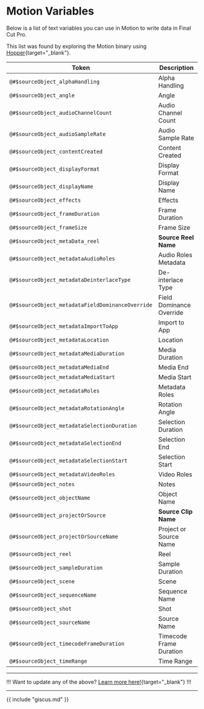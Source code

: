 # Motion Variables

Below is a list of text variables you can use in Motion to write data in Final Cut Pro.

This list was found by exploring the Motion binary using [Hopper](https://www.hopperapp.com){target="_blank"}.

Token                                               | Description
---                                                 | ---
`@#$sourceObject_alphaHandling`                     | Alpha Handling
`@#$sourceObject_angle`                             | Angle
`@#$sourceObject_audioChannelCount`                 | Audio Channel Count
`@#$sourceObject_audioSampleRate`                   | Audio Sample Rate
`@#$sourceObject_contentCreated`                    | Content Created
`@#$sourceObject_displayFormat`                     | Display Format
`@#$sourceObject_displayName`                       | Display Name
`@#$sourceObject_effects`                           | Effects
`@#$sourceObject_frameDuration`                     | Frame Duration
`@#$sourceObject_frameSize`                         | Frame Size
`@#$sourceObject_metaData_reel`                     | **Source Reel Name**
`@#$sourceObject_metadataAudioRoles`                | Audio Roles Metadata
`@#$sourceObject_metadataDeinterlaceType`           | De-interlace Type
`@#$sourceObject_metadataFieldDominanceOverride`    | Field Dominance Override
`@#$sourceObject_metadataImportToApp`               | Import to App
`@#$sourceObject_metadataLocation`                  | Location
`@#$sourceObject_metadataMediaDuration`             | Media Duration
`@#$sourceObject_metadataMediaEnd`                  | Media End
`@#$sourceObject_metadataMediaStart`                | Media Start
`@#$sourceObject_metadataRoles`                     | Metadata Roles
`@#$sourceObject_metadataRotationAngle`             | Rotation Angle
`@#$sourceObject_metadataSelectionDuration`         | Selection Duration
`@#$sourceObject_metadataSelectionEnd`              | Selection End
`@#$sourceObject_metadataSelectionStart`            | Selection Start
`@#$sourceObject_metadataVideoRoles`                | Video Roles
`@#$sourceObject_notes`                             | Notes
`@#$sourceObject_objectName`                        | Object Name
`@#$sourceObject_projectOrSource`                   | **Source Clip Name** |
`@#$sourceObject_projectOrSourceName`               | Project or Source Name
`@#$sourceObject_reel`                              | Reel
`@#$sourceObject_sampleDuration`                    | Sample Duration
`@#$sourceObject_scene`                             | Scene
`@#$sourceObject_sequenceName`                      | Sequence Name
`@#$sourceObject_shot`                              | Shot
`@#$sourceObject_sourceName`                        | Source Name
`@#$sourceObject_timecodeFrameDuration`             | Timecode Frame Duration
`@#$sourceObject_timeRange`                         | Time Range

---

!!!
Want to update any of the above? [Learn more here!](https://fcp.cafe/contribute/){target="_blank"}
!!!

---

{{ include "giscus.md" }}